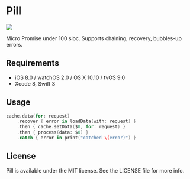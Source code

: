 # Pill

<p align="left">
<a href="https://github.com/Carthage/Carthage"><img src="https://img.shields.io/badge/Carthage-compatible-4BC51D.svg?style=flat"></a>
</p>

Micro Promise under 100 sloc. Supports chaining, recovery, bubbles-up errors.

## Requirements

- iOS 8.0 / watchOS 2.0 / OS X 10.10 / tvOS 9.0
- Xcode 8, Swift 3

## Usage

```swift
cache.data(for: request)
    .recover { error in loadData(with: request) }
    .then { cache.setData($0, for: request) }
    .then { process(data: $0) }
    .catch { error in print("catched \(error)") }
```

## License

Pill is available under the MIT license. See the LICENSE file for more info.
